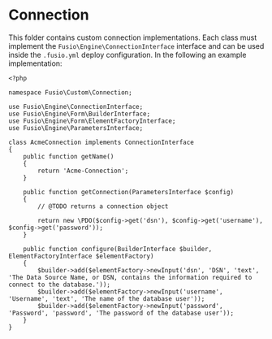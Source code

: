 
# Connection

This folder contains custom connection implementations. Each class must 
implement the `Fusio\Engine\ConnectionInterface` interface and can be used 
inside the `.fusio.yml` deploy configuration. In the following an example 
implementation:

    <?php
    
    namespace Fusio\Custom\Connection;
    
    use Fusio\Engine\ConnectionInterface;
    use Fusio\Engine\Form\BuilderInterface;
    use Fusio\Engine\Form\ElementFactoryInterface;
    use Fusio\Engine\ParametersInterface;
    
    class AcmeConnection implements ConnectionInterface
    {
        public function getName()
        {
            return 'Acme-Connection';
        }
    
        public function getConnection(ParametersInterface $config)
        {
            // @TODO returns a connection object
    
            return new \PDO($config->get('dsn'), $config->get('username'), $config->get('password'));
        }
    
        public function configure(BuilderInterface $builder, ElementFactoryInterface $elementFactory)
        {
            $builder->add($elementFactory->newInput('dsn', 'DSN', 'text', 'The Data Source Name, or DSN, contains the information required to connect to the database.'));
            $builder->add($elementFactory->newInput('username', 'Username', 'text', 'The name of the database user'));
            $builder->add($elementFactory->newInput('password', 'Password', 'password', 'The password of the database user'));
        }
    }
